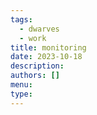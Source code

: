 ```yaml
---
tags:
  - dwarves
  - work
title: monitoring
date: 2023-10-18
description: 
authors: []
menu: 
type:
---
```


